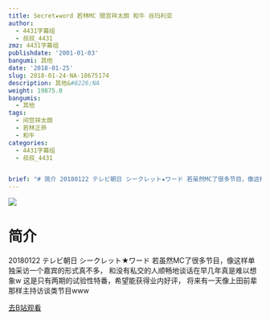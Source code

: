 ```yaml
---
title: Secret★word 若林MC 間宮祥太朗 和牛 谷玛利亚
author:
  - 4431字幕组
  - 叔叔_4431
zmz: 4431字幕组
publishdate: '2001-01-03'
bangumi: 其他
date: '2018-01-25'
slug: 2018-01-24-NA-18675174
description: 其他&#8226;NA
weight: 19875.0
bangumis:
  - 其他
tags:
  - 间宫祥太朗
  - 若林正恭
  - 和牛
categories:
  - 4431字幕组
  - 叔叔_4431


brief: "# 简介 20180122 テレビ朝日 シークレット★ワード 若虽然MC了很多节目，像这样单独采访一个嘉宾的形式真不多， 和没有私交的人顺畅地谈话在早几年真是难以想象w 这是只有两期的试验性特番，希望能获得业内好评， 将来有一天像上田前辈那样主持访谈类节目www"
---
```

![](https://i.imgur.com/HPJbuoL.png)
# 简介  
20180122 テレビ朝日 シークレット★ワード
若虽然MC了很多节目，像这样单独采访一个嘉宾的形式真不多，
和没有私交的人顺畅地谈话在早几年真是难以想象w
这是只有两期的试验性特番，希望能获得业内好评，
将来有一天像上田前辈那样主持访谈类节目www  

[去B站观看](https://www.bilibili.com/video/av18675174/)
 
